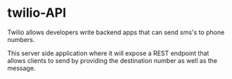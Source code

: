 # twilio-API

Twilio allows developers write backend apps that can send sms's to phone numbers.  

This server side application where it will expose a REST endpoint that allows clients to send by providing the destination number as well as the message.
